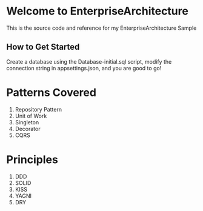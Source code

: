 Welcome to EnterpriseArchitecture
=====================

This is the source code and reference for my EnterpriseArchitecture Sample

How to Get Started
--------------

Create a database using the Database-initial.sql script, modify the connection string in appsettings.json, and you are good to go!

Patterns Covered
=====================
1. Repository Pattern
2. Unit of Work
3. Singleton
4. Decorator
5. CQRS

Principles
=====================
1. DDD
2. SOLID
3. KISS
4. YAGNI
5. DRY
